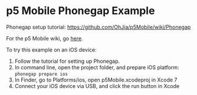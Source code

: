 # p5 Mobile Phonegap Example

Phonegap setup tutorial: https://github.com/OhJia/p5Mobile/wiki/Phonegap

For the p5 Mobile wiki, go [here](https://github.com/OhJia/p5Mobile).

To try this example on an iOS device: 

1. Follow the tutorial for setting up Phonegap. 
2. In command line, open the project folder, and prepare iOS platform: <code>phonegap prepare ios</code>
3. In Finder, go to Platforms/ios, open p5Mobile.xcodeproj in Xcode 7
4. Connect your iOS device via USB, and click the run button in Xcode